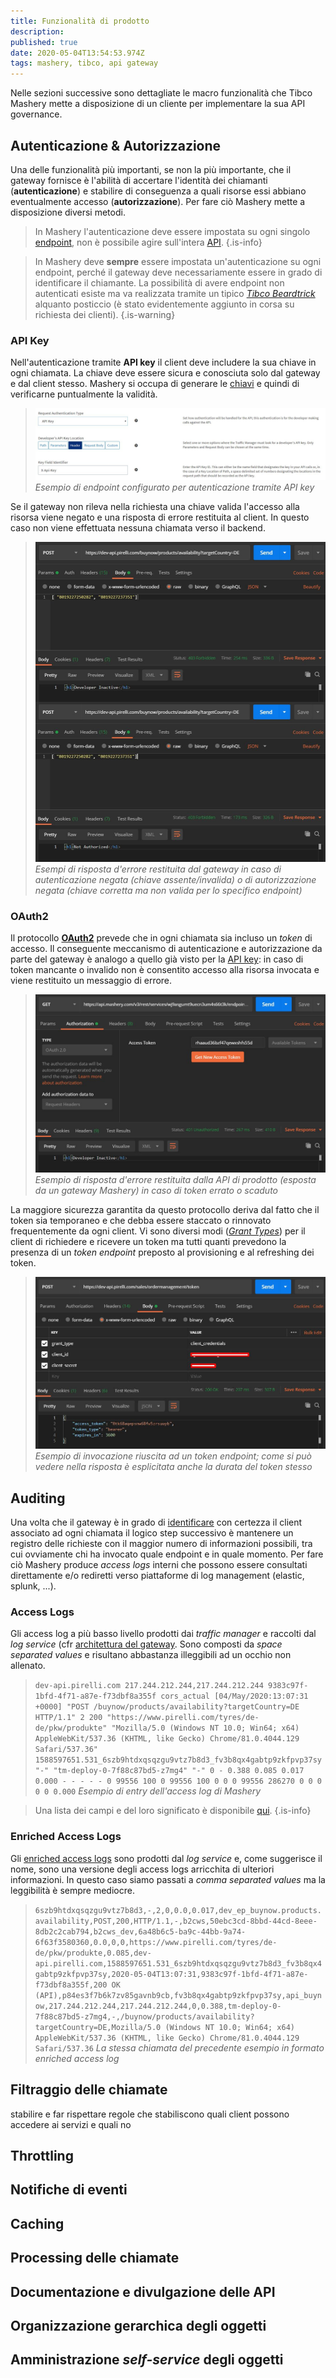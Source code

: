 ```yaml
---
title: Funzionalità di prodotto
description: 
published: true
date: 2020-05-04T13:54:53.974Z
tags: mashery, tibco, api gateway
---
```


Nelle sezioni successive sono dettagliate le macro funzionalità che Tibco Mashery mette a disposizione di un cliente per implementare la sua API governance.

## Autenticazione & Autorizzazione
Una delle funzionalità più importanti, se non la più importante, che il gateway fornisce è l'abilità di accertare l'identità dei chiamanti (**autenticazione**) e stabilire di conseguenza a quali risorse essi abbiano eventualmente accesso (**autorizzazione**). Per fare ciò Mashery mette a disposizione diversi metodi.

> In Mashery l'autenticazione deve essere impostata su ogni singolo [endpoint](/integration/tibcomashery/intro#endpoint), non è possibile agire sull'intera [API](/integration/tibcomashery/intro#api).
{.is-info}

> In Mashery deve **sempre** essere impostata un'autenticazione su ogni endpoint, perché il gateway deve necessariamente essere in grado di identificare il chiamante. La possibilità di avere endpoint non autenticati esiste ma va realizzata tramite un tipico [*Tibco Beardtrick*](#INSERIRELINK) alquanto posticcio (è stato evidentemente aggiunto in corsa su richiesta dei clienti).
{.is-warning}

### API Key
Nell'autenticazione tramite **API key** il client deve includere la sua chiave in ogni chiamata. La chiave deve essere sicura e conosciuta solo dal gateway e dal client stesso. Mashery si occupa di generare le [chiavi](/integration/tibcomashery/intro#chiave) e quindi di verificarne puntualmente la validità.

>![api_key_config.jpg](/mashery/api_key_config.jpg)
> *Esempio di endpoint configurato per autenticazione tramite API key*

Se il gateway non rileva nella richiesta una chiave valida l'accesso alla risorsa viene negato e una risposta di errore restituita al client. In questo caso non viene effettuata nessuna chiamata verso il backend.

>![403_error.jpg](/mashery/403_error.jpg)
> *Esempi di risposta d'errore restituita dal gateway in caso di autenticazione negata (chiave assente/invalida) o di autorizzazione negata (chiave corretta ma non valida per lo specifico endpoint)*

### OAuth2
Il protocollo [**OAuth2**](https://tools.ietf.org/html/rfc6749) prevede che in ogni chiamata sia incluso un *token* di accesso. Il conseguente meccanismo di autenticazione e autorizzazione da parte del gateway è analogo a quello già visto per la [API key](#api-key): in caso di token mancante o invalido non è consentito accesso alla risorsa invocata e viene restituito un messaggio di errore.

>![401_mashery_api.jpg](/mashery/401_mashery_api.jpg)
> *Esempio di risposta d'errore restituita dalla API di prodotto (esposta da un gateway Mashery) in caso di token errato o scaduto*

La maggiore sicurezza garantita da questo protocollo deriva dal fatto che il token sia temporaneo e che debba essere staccato o rinnovato frequentemente da ogni client. Vi sono diversi modi ([*Grant Types*](https://oauth.net/2/grant-types/)) per il client di richiedere e ricevere un token ma tutti quanti prevedono la presenza di un *token endpoint* preposto al provisioning e al refreshing dei token.

>![token_ep.jpg](/mashery/token_ep.jpg)
> *Esempio di invocazione riuscita ad un token endpoint; come si può vedere nella risposta è esplicitata anche la durata del token stesso*

## Auditing
Una volta che il gateway è in grado di [identificare](#autenticazione-autorizzazione) con certezza il client associato ad ogni chiamata il logico step successivo è mantenere un registro delle richieste con il maggior numero di informazioni possibili, tra cui ovviamente chi ha invocato quale endpoint e in quale momento.
Per fare ciò Mashery produce *access logs* interni che possono essere consultati direttamente e/o rediretti verso piattaforme di log management (elastic, splunk, ...).

### Access Logs
Gli access log a più basso livello prodotti dai *traffic manager* e raccolti dal *log service* (cfr [architettura del gateway]((/integration/tibcomashery/architecture#gateway)). Sono composti da *space separated values* e risultano abbastanza illeggibili ad un occhio non allenato.
>`dev-api.pirelli.com 217.244.212.244,217.244.212.244 9383c97f-1bfd-4f71-a87e-f73dbf8a355f cors_actual [04/May/2020:13:07:31 +0000] "POST /buynow/products/availability?targetCountry=DE HTTP/1.1" 2 200 "https://www.pirelli.com/tyres/de-de/pkw/produkte" "Mozilla/5.0 (Windows NT 10.0; Win64; x64) AppleWebKit/537.36 (KHTML, like Gecko) Chrome/81.0.4044.129 Safari/537.36" 1588597651.531_6szb9htdxqsqzgu9vtz7b8d3_fv3b8qx4gabtp9zkfpvp37sy "-" "tm-deploy-0-7f88c87bd5-z7mg4" "-" 0 - 0.388 0.085 0.017 0.000 - - - - - 0 99556 100 0 99556 100 0 0 0 99556 286270 0 0 0 0 0 0.000`
> *Esempio di entry dell'access log di Mashery*

> Una lista dei campi e del loro significato è disponibile [qui](/mashery_accessloginterfacespecification.pdf).
{.is-info}


### Enriched Access Logs
Gli [enriched access logs](https://docs.tibco.com/pub/mash-local/5.3.0/doc/html/GUID-267B417C-2D51-4C13-820B-C862EC7BCAF6.html) sono prodotti dal *log service* e, come suggerisce il nome, sono una versione degli access logs arricchita di ulteriori informazioni. In questo caso siamo passati a *comma separated values* ma la leggibilità è sempre mediocre.
>`6szb9htdxqsqzgu9vtz7b8d3,-,2,0,0.0,0.017,dev_ep_buynow.products.availability,POST,200,HTTP/1.1,-,b2cws,50ebc3cd-8bbd-44cd-8eee-8db2c2cab794,b2cws_dev,6a48b6c5-ba9c-44bb-9a74-6f63f3580360,0.0,0,0,https://www.pirelli.com/tyres/de-de/pkw/produkte,0.085,dev-api.pirelli.com,1588597651.531_6szb9htdxqsqzgu9vtz7b8d3_fv3b8qx4gabtp9zkfpvp37sy,2020-05-04T13:07:31,9383c97f-1bfd-4f71-a87e-f73dbf8a355f,200 OK (API),p84es3f7b6k7zv85gavnb9cb,fv3b8qx4gabtp9zkfpvp37sy,api_buynow,217.244.212.244,217.244.212.244,0,0.388,tm-deploy-0-7f88c87bd5-z7mg4,-,/buynow/products/availability?targetCountry=DE,Mozilla/5.0 (Windows NT 10.0; Win64; x64) AppleWebKit/537.36 (KHTML, like Gecko) Chrome/81.0.4044.129 Safari/537.36`
> *La stessa chiamata del precedente esempio in formato enriched access log*

## Filtraggio delle chiamate
stabilire e far rispettare regole che stabiliscono quali client possono accedere ai servizi e quali no
## Throttling
## Notifiche di eventi
## Caching
## Processing delle chiamate
## Documentazione e divulgazione delle API
## Organizzazione gerarchica degli oggetti
## Amministrazione *self-service* degli oggetti